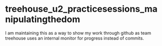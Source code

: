 # treehouse_u2_practicesessions_manipulatingthedom
I am maintaining this as a way to show my work through github as team treehouse uses an internal monitor for progress instead of commits.